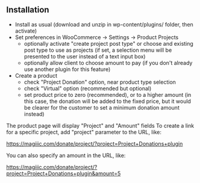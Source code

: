 ## Installation

* Install as usual (download and unzip in wp-content/plugins/ folder, then activate)
* Set preferences in WooCommerce -> Settings -> Product Projects
  - optionally activate "create project post type" or choose and existing post type to use as projects (if set, a selection menu will be presented to the user instead of a text input box)
  - optionally allow client to choose amount to pay (if you don't already use another plugin for this feature)
* Create a product
  - check "Project Donation" option, near product type selection
  - check "Virtual" option (recommended but optional)
  - set product price to zero (recommended), or to a higher amount (in this case, the donation will be added to the fixed price, but it would be clearer for the customer to set a minimum donation amount instead)

The product page will display "Project" and "Amount" fields
To create a link for a specific project, add "project" parameter to the URL, like:

https://magiiic.com/donate/project/?project=Project+Donations+plugin

You can also specify an amount in the URL, like:

https://magiiic.com/donate/project/?project=Project+Donations+plugin&amount=5

